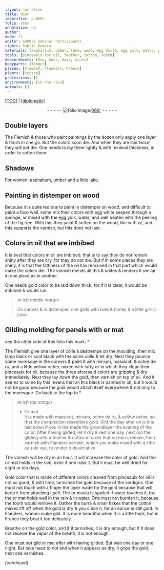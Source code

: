 ```yaml
---
layout: narrative
title: 066r
identifier: p-066r
folio: 066r
annotation: no
author:
mode: tl
editor: GR8975 Seminar Participants
rights: Public Domain
materials: [asphaltum, umber, lake, wood, egg white, egg yolk, water, peeling of the fig tree, oil, varnish, canvas, distemper, bole, honey, garlic juice, or mat, colle à destrempe, lamp black, soot black, colle, minium, massicot, ochre de ru, yellow ocher, fatty oil, gold, Or mat, cotton, Flanders varnish, eau de vye, verdigris, or moulu, gild, gilded]
tools: [pinceaulx for oil, feather, cotton, tooth]
measurements: [day, hour, days, ounce]
bodyparts: [finger]
places: [Flemish, Flanders, France]
plants: [cotton]
professions: []
environments: [in the rain]
animals: []
---
```


<p><a href="{{ site.baseurl }}/translation/">[TOC]</a> | <a href="{{ site.baseurl }}/texts/p-066r_tc/" target="_blank">[diplomatic]</a></p><div class="folio" align="center">- - - - - <a href="http://gallica.bnf.fr/ark:/12148/btv1b10500001g/f137.image" target="_blank"><img src="https://cu-mkp.github.io/2017-workshop-edition/assets/photo-icon.png" alt="folio image: " style="display:inline-block; margin-bottom:-3px;"/>066r</a> - - - - - </div>  
  

## Double layers

 
The <span class="pl">Flemish</span> & those who paint paintings by the dozen only apply one layer & finish in one go. But the colors soon die. And when they are laid twice, they will not die. One needs to lay them lightly & with minimal thickness, in order to soften them.
 
 
  

## Shadows

 
For women: <span class="m">asphaltum</span>, <span class="m">umber</span> and a little <span class="m">lake</span>.
 
 
  

## Painting in distemper on <span class="m">wood</span>

 
Because it is quite tedious to paint in distemper on <span class="m">wood</span>, and difficult to paint a face well, some mix their colors with <span class="m">egg white</span> seeped through a sponge, or mixed with the <span class="m"><span class="sup">egg</span> yolk</span>, <span class="m">water</span>, and well beaten with the <span class="m">peeling of the fig tree</span>. With this they paint & soften on the <span class="m">wood</span>, like with <span class="m">oil</span>, and this supports the varnish, but this does not last.
 
 
  

## Colors in <span class="m">oil</span> that are imbibed

 
It is best that colors in <span class="m">oil</span> are imbibed, that is to say they do not remain shiny after they are dry, for they do not die. But if in some places they are shiny, it is that the fattiness of the <span class="m">oil</span> has remained in that part which would make the colors die. The <span class="m">varnish</span> mends all this & unites & renders it similar in one place as in another.
 
One needs gold color to be laid down thick, for if it is clear, it would be imbibed & would run.
 
> *at left middle margin*
> 
> 
>   On <span class="m">canvas</span> & in <span class="m">distemper</span>, one gilds with <span class="m">bole</span> & <span class="m">honey</span> & a little <span class="m">garlic juice</span>.
 
 
  

## Gilding molding for panels with <span class="m">or mat</span>

 
see the other side of this folio this mark: *
 
The <span class="pl">Flemish</span> give one layer of <span class="m">colle à destrempe</span> on the moulding, then mix <span class="m">lamp black</span> or <span class="m">soot black</span> with the same <span class="m">colle</span> & let dry. Next they pounce some moresque in the corners & paint it with <span class="m">minium</span>, <span class="m">massicot</span>, & <span class="m">ochre de ru</span>, <span class="add">and a little <span class="m">yellow ocher</span></span>, mixed with <span class="m">fatty oil</span> in which they clean their <span class="tl">pinceaulx for <span class="m">oil</span></span>, because the three aforesaid colors are gripping & dry immediately. Next they lay down the <span class="m">gold</span>, then varnish on top of all. And it seems to some by this means that all this black is painted in <span class="m">oil</span>, but it would not be good because the <span class="m">gold</span> would attach itself everywhere & not only to the moresque. Go back to the top to *
 
> *at left top margin*
> 
> 
>   * <span class="m">Or mat</span><br/> It is made with <span class="m">massicot</span>, <span class="m">minium</span>, <span class="m">ochre de ru</span>, & <span class="m">yellow ocher</span>, so that the composition resembles <span class="m">gold</span>. Gild <span class="tmp">the day after</span> <span class="del">un jo</span> it is laid down if you <span class="del">in the</span> made the groundlayer the <span class="tmp">evening</span> of the color. After having gilded, let it dry & rest one <span class="ms"><span class="tmp">day</span></span>, next rub the gilding with a <span class="tl">feather</span> & <span class="tl"><span class="m"><span class="pa">cotton</span></span></span> in order that no burrs remain, then varnish with <span class="m"><span class="pl">Flanders</span> varnish</span>, which you make mixed with a little <span class="m">eau de vye</span>, to render it desiccative.
 
The <span class="m">varnish</span> will be dry in an <span class="ms"><span class="tmp">hour</span></span>. It will increase the color of gold. And this <span class="m">or mat</span> holds <span class="env">in the rain</span>, even if one rubs it. But it must be well dried for eight or ten <span class="ms"><span class="tmp">days</span></span>.
 
Gold color that is made of different colors cleaned from <span class="tl">pinceaulx for <span class="m">oil</span></span> is not so good, & with <span class="tmp">time</span>, tarnishes the gold because of the <span class="m">verdigris</span>. One must not touch with a <span class="bp">finger</span> the layer made for the gold because that will keep it from attaching itself. The <span class="m">or moulu</span> is spoiled if <span class="m">water</span> touches it, but the <span class="m">or mat</span> holds well <span class="env">in the rain</span> & in <span class="m">water</span>. One must not burnish it, because the <span class="tl">tooth</span> would remove it. Gather the burrs & small flakes that the <span class="tl"><span class="m"><span class="pa">cotton</span></span></span> makes lift off when the <span class="m">gold</span> is dry & you clean it, for an <span class="ms">ounce</span> is still <span class="m">gold</span>. In <span class="pl">Flanders</span>, women <span class="del">make</span> <span class="m">gild</span>. It is more beautiful when it is a little thick, but in <span class="pl">France</span> they beat it too delicately.
 
Breathe on the gold color, and if it tarnishes, it is dry enough, but if it does not receive the vapor of the breath, it is not enough.
 
One must not gild <span class="m">or mat</span> after <span class="del">with</span> having <span class="m">gilded</span>. But wait <span class="tmp">one day or one night</span>, <span class="del">But take heed to not</span> and when it appears as dry, it grips the <span class="m">gold</span>, next one varnishes.
 
*[continued]*
 
